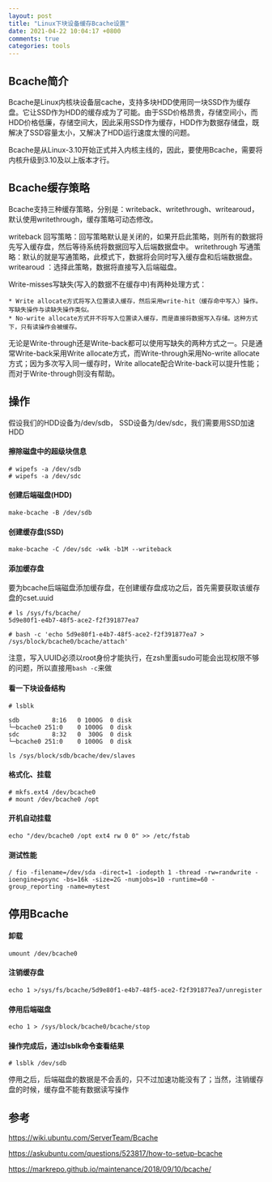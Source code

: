 ```yaml
---
layout: post
title: "Linux下块设备缓存Bcache设置"
date: 2021-04-22 10:04:17 +0800
comments: true
categories: tools
---
```


## Bcache简介

Bcache是Linux内核块设备层cache，支持多块HDD使用同一块SSD作为缓存盘。它让SSD作为HDD的缓存成为了可能。由于SSD价格昂贵，存储空间小，而HDD价格低廉，存储空间大，因此采用SSD作为缓存，HDD作为数据存储盘，既解决了SSD容量太小，又解决了HDD运行速度太慢的问题。

Bcache是从Linux-3.10开始正式并入内核主线的，因此，要使用Bcache，需要将内核升级到3.10及以上版本才行。

<!-- more -->


## Bcache缓存策略

Bcache支持三种缓存策略，分别是：writeback、writethrough、writearoud，默认使用writethrough，缓存策略可动态修改。

writeback 回写策略：回写策略默认是关闭的，如果开启此策略，则所有的数据将先写入缓存盘，然后等待系统将数据回写入后端数据盘中。
writethrough 写通策略：默认的就是写通策略，此模式下，数据将会同时写入缓存盘和后端数据盘。
writearoud ：选择此策略，数据将直接写入后端磁盘。


Write-misses写缺失(写入的数据不在缓存中)有两种处理方式：

    * Write allocate方式将写入位置读入缓存，然后采用write-hit（缓存命中写入）操作。写缺失操作与读缺失操作类似。
    * No-write allocate方式并不将写入位置读入缓存，而是直接将数据写入存储。这种方式下，只有读操作会被缓存。

无论是Write-through还是Write-back都可以使用写缺失的两种方式之一。只是通常Write-back采用Write allocate方式，而Write-through采用No-write allocate方式；因为多次写入同一缓存时，Write allocate配合Write-back可以提升性能；而对于Write-through则没有帮助。


## 操作

假设我们的HDD设备为/dev/sdb， SSD设备为/dev/sdc，我们需要用SSD加速HDD

#### 擦除磁盘中的超级块信息

```
# wipefs -a /dev/sdb
# wipefs -a /dev/sdc
```

#### 创建后端磁盘(HDD)

```
make-bcache -B /dev/sdb
```

#### 创建缓存盘(SSD)

```
make-bcache -C /dev/sdc -w4k -b1M --writeback
```

#### 添加缓存盘
要为bcache后端磁盘添加缓存盘，在创建缓存盘成功之后，首先需要获取该缓存盘的cset.uuid

```
# ls /sys/fs/bcache/
5d9e80f1-e4b7-48f5-ace2-f2f391877ea7 

# bash -c 'echo 5d9e80f1-e4b7-48f5-ace2-f2f391877ea7 > /sys/block/bcache0/bcache/attach'
```

注意，写入UUID必须以root身份才能执行，在zsh里面sudo可能会出现权限不够的问题，所以直接用`bash -c`来做

#### 看一下块设备结构

```
# lsblk

sdb         8:16   0 1000G  0 disk
└─bcache0 251:0    0 1000G  0 disk
sdc         8:32   0  300G  0 disk
└─bcache0 251:0    0 1000G  0 disk

ls /sys/block/sdb/bcache/dev/slaves
```

#### 格式化、挂载

```
# mkfs.ext4 /dev/bcache0
# mount /dev/bcache0 /opt
```

#### 开机自动挂载

```
echo "/dev/bcache0 /opt ext4 rw 0 0" >> /etc/fstab
```

#### 测试性能

```
/ fio -filename=/dev/sda -direct=1 -iodepth 1 -thread -rw=randwrite -ioengine=psync -bs=16k -size=2G -numjobs=10 -runtime=60 -group_reporting -name=mytest
```

## 停用Bcache

#### 卸载

```
umount /dev/bcache0
```

#### 注销缓存盘

```
echo 1 >/sys/fs/bcache/5d9e80f1-e4b7-48f5-ace2-f2f391877ea7/unregister
```

#### 停用后端磁盘

```
echo 1 > /sys/block/bcache0/bcache/stop
```

#### 操作完成后，通过lsblk命令查看结果

```
# lsblk /dev/sdb
```

停用之后，后端磁盘的数据是不会丢的，只不过加速功能没有了；当然，注销缓存盘的时候，缓存盘不能有数据读写操作

## 参考

https://wiki.ubuntu.com/ServerTeam/Bcache

https://askubuntu.com/questions/523817/how-to-setup-bcache

https://markrepo.github.io/maintenance/2018/09/10/bcache/

